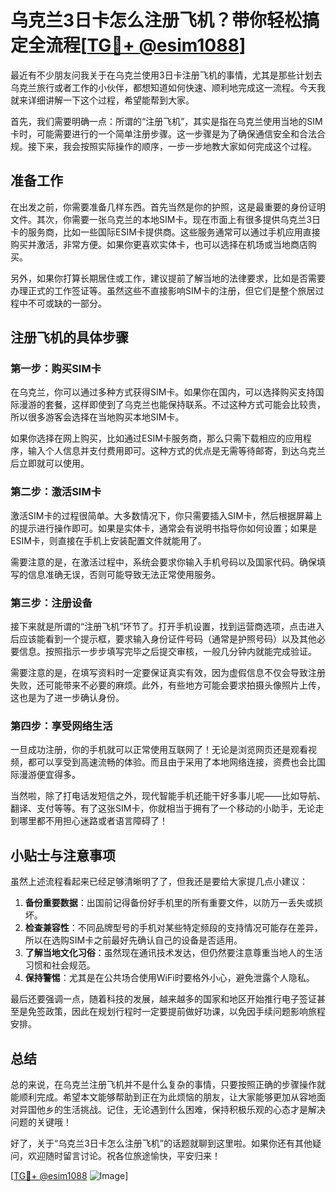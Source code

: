 # 乌克兰3日卡怎么注册飞机？带你轻松搞定全流程[[TG💪+ @esim1088](https://t.me/s/esim1088)]

最近有不少朋友问我关于在乌克兰使用3日卡注册飞机的事情，尤其是那些计划去乌克兰旅行或者工作的小伙伴，都想知道如何快速、顺利地完成这一流程。今天我就来详细讲解一下这个过程，希望能帮到大家。

首先，我们需要明确一点：所谓的“注册飞机”，其实是指在乌克兰使用当地的SIM卡时，可能需要进行的一个简单注册步骤。这一步骤是为了确保通信安全和合法合规。接下来，我会按照实际操作的顺序，一步一步地教大家如何完成这个过程。

## 准备工作

在出发之前，你需要准备几样东西。首先当然是你的护照，这是最重要的身份证明文件。其次，你需要一张乌克兰的本地SIM卡。现在市面上有很多提供乌克兰3日卡的服务商，比如一些国际ESIM卡提供商。这些服务通常可以通过手机应用直接购买并激活，非常方便。如果你更喜欢实体卡，也可以选择在机场或当地商店购买。

另外，如果你打算长期居住或工作，建议提前了解当地的法律要求，比如是否需要办理正式的工作签证等。虽然这些不直接影响SIM卡的注册，但它们是整个旅居过程中不可或缺的一部分。

## 注册飞机的具体步骤

### 第一步：购买SIM卡

在乌克兰，你可以通过多种方式获得SIM卡。如果你在国内，可以选择购买支持国际漫游的套餐，这样即使到了乌克兰也能保持联系。不过这种方式可能会比较贵，所以很多游客会选择在当地购买本地SIM卡。

如果你选择在网上购买，比如通过ESIM卡服务商，那么只需下载相应的应用程序，输入个人信息并支付费用即可。这种方式的优点是无需等待邮寄，到达乌克兰后立即就可以使用。

### 第二步：激活SIM卡

激活SIM卡的过程很简单。大多数情况下，你只需要插入SIM卡，然后根据屏幕上的提示进行操作即可。如果是实体卡，通常会有说明书指导你如何设置；如果是ESIM卡，则直接在手机上安装配置文件就能用了。

需要注意的是，在激活过程中，系统会要求你输入手机号码以及国家代码。确保填写的信息准确无误，否则可能导致无法正常使用服务。

### 第三步：注册设备

接下来就是所谓的“注册飞机”环节了。打开手机设置，找到运营商选项，点击进入后应该能看到一个提示框，要求输入身份证件号码（通常是护照号码）以及其他必要信息。按照指示一步步填写完毕之后提交审核，一般几分钟内就能完成验证。

需要注意的是，在填写资料时一定要保证真实有效，因为虚假信息不仅会导致注册失败，还可能带来不必要的麻烦。此外，有些地方可能会要求拍摄头像照片上传，这也是为了进一步确认身份。

### 第四步：享受网络生活

一旦成功注册，你的手机就可以正常使用互联网了！无论是浏览网页还是观看视频，都可以享受到高速流畅的体验。而且由于采用了本地网络连接，资费也会比国际漫游便宜得多。

当然啦，除了打电话发短信之外，现代智能手机还能干好多事儿呢——比如导航、翻译、支付等等。有了这张SIM卡，你就相当于拥有了一个移动的小助手，无论走到哪里都不用担心迷路或者语言障碍了！

## 小贴士与注意事项

虽然上述流程看起来已经足够清晰明了了，但我还是要给大家提几点小建议：

1. **备份重要数据**：出国前记得备份好手机里的所有重要文件，以防万一丢失或损坏。
2. **检查兼容性**：不同品牌型号的手机对某些特定频段的支持情况可能存在差异，所以在选购SIM卡之前最好先确认自己的设备是否适用。
3. **了解当地文化习俗**：虽然现在通讯技术发达，但仍然要注意尊重当地人的生活习惯和社会规范。
4. **保持警惕**：尤其是在公共场合使用WiFi时要格外小心，避免泄露个人隐私。

最后还要强调一点，随着科技的发展，越来越多的国家和地区开始推行电子签证甚至是免签政策，因此在规划行程时一定要提前做好功课，以免因手续问题影响旅程安排。

## 总结

总的来说，在乌克兰注册飞机并不是什么复杂的事情，只要按照正确的步骤操作就能顺利完成。希望本文能够帮助到正在为此烦恼的朋友，让大家能够更加从容地面对异国他乡的生活挑战。记住，无论遇到什么困难，保持积极乐观的心态才是解决问题的关键哦！

好了，关于“乌克兰3日卡怎么注册飞机”的话题就聊到这里啦。如果你还有其他疑问，欢迎随时留言讨论。祝各位旅途愉快，平安归来！

[[TG💪+ @esim1088](https://t.me/s/esim1088) ![Image](https://i.postimg.cc/4NQfJmqS/Snipaste-2025-05-13-00-14-12.png)]